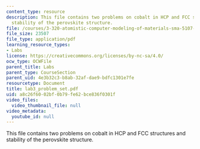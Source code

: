```yaml
---
content_type: resource
description: This file contains two problems on cobalt in HCP and FCC structures and
  stability of the perovskite structure.
file: /courses/3-320-atomistic-computer-modeling-of-materials-sma-5107-spring-2005/a8c26f6002bf0b79fe62bce836f0301f_lab3_problem_set.pdf
file_size: 23507
file_type: application/pdf
learning_resource_types:
- Labs
license: https://creativecommons.org/licenses/by-nc-sa/4.0/
ocw_type: OCWFile
parent_title: Labs
parent_type: CourseSection
parent_uid: 4e3b32c3-b8ab-32af-dae9-bdfc1301e7fe
resourcetype: Document
title: lab3_problem_set.pdf
uid: a8c26f60-02bf-0b79-fe62-bce836f0301f
video_files:
  video_thumbnail_file: null
video_metadata:
  youtube_id: null
---
```

This file contains two problems on cobalt in HCP and FCC structures and stability of the perovskite structure.